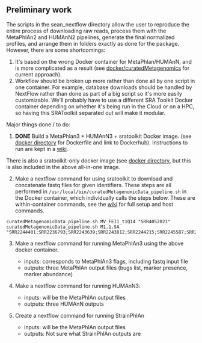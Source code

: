 ## Preliminary work

The scripts in the sean_nextflow directory allow the user to reproduce
the entire process of downloading raw reads, process them with the
MetaPhlAn2 and HUMAnN2 pipelines, generate the final normalized
profiles, and arrange them in folders exactly as done for the package. 
However, there are some shortcomings:
1. It's based on the wrong Docker container for MetaPhlan/HUMAnN, and is more complicated as a result (see [docker/curatedMetagenomics](https://github.com/waldronlab/curatedMetagenomicDataHighLoad/tree/master/docker/curatedMetagenomics) for current approach). 
2. Workflow should be broken up more rather than done all by one script in one container. For example, database downloads should be handled by NextFlow rather than done as part of a big script so it's more easily customizable. We'll probably have to use a different SRA Toolkit Docker container depending on whether it's being run in the Cloud or on a HPC, so having this SRAToolkit separated out will make it modular.

Major things done / to do:

1. **DONE**  Build a MetaPhlan3 + HUMAnN3 + sratoolkit Docker image.  (see [docker directory](https://github.com/waldronlab/curatedMetagenomicDataHighLoad/tree/master/docker/curatedMetagenomics) for Dockerfile and link to Dockerhub). Instructions to run are kept in a [wiki](https://github.com/waldronlab/curatedMetagenomicDataHighLoad/wiki/Environment-variables-and-invocation). 

There is also a sratoolkit-only docker image (see [docker directory](https://github.com/waldronlab/curatedMetagenomicDataHighLoad/tree/master/docker/sratoolkit), but this is also included in the above all-in-one image. 

2. Make a nextflow command for using sratoolkit to download and concatenate fastq
files for given identifiers.  These steps are all performed in `/usr/local/bin/curatedMetagenomicData_pipeline.sh` in the Docker container, which individually calls the steps below. These are within-container commands, see the [wiki](https://github.com/waldronlab/curatedMetagenomicDataHighLoad/wiki/Environment-variables-and-invocation) for full setup and host commands.

```
curatedMetagenomicData_pipeline.sh MV_FEI1_t1Q14 "SRR4052021"
curatedMetagenomicData_pipeline.sh M1.1.SA "SRR2244401;SRR2236793;SRR2243639;SRR2243812;SRR2244215;SRR2245587;SRR2228273;SRR2228283;SRR2228304;SRR2228308;SRR2228313;SRR2228320;SRR2228347;SRR2228399;SRR2226903;SRR2226948;SRR2227815;SRR2228028;SRR2228363;SRR2228450;SRR2228455;SRR2228709"
```

3. Make a nextflow command for running MetaPhlAn3 using the above docker container. 
    - inputs: corresponds to MetaPhlAn3 flags, including fastq input file
    - outputs: three MetaPhlAn output files (bugs list, marker presence, marker abundance)

4. Make a nextflow command for running HUMAnN3:
    - inputs: will be the MetaPhlAn output files
    - outputs: three HUMAnN outputs

5. Create a nextflow command for running StrainPhlAn
    - inputs: will be the MetaPhlAn output files
    - outputs: Not sure what StrainPhlAn outputs are
